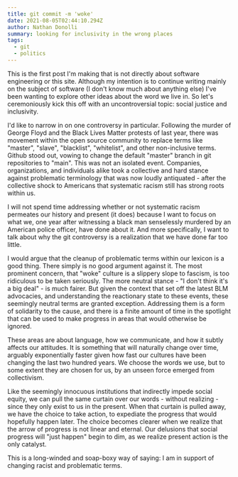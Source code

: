 ```yaml
---
title: git commit -m 'woke'
date: 2021-08-05T02:44:10.294Z
author: Nathan Donolli
summary: looking for inclusivity in the wrong places
tags:
  - git
  - politics
---
```

This is the first post I'm making that is not directly about software engineering or this site.  Although my intention is to continue writing mainly on the subject of software (I don't know much about anything else) I've been wanting to explore other ideas about the word we live in.  So let's ceremoniously kick this off with an uncontroversial topic: social justice and inclusivity.

I'd like to narrow in on one controversy in particular.  Following the murder of George Floyd and the Black Lives Matter protests of last year, there was movement within the open source community to replace terms like "master", "slave", "blacklist", "whitelist", and other non-inclusive terms.  Github stood out, vowing to change the default "master" branch in git repositories to "main". This was not an isolated event.  Companies, organizations, and individuals alike took a collective and hard stance against problematic terminology that was now loudly antiquated - after the collective shock to Americans that systematic racism still has strong roots within us.

I will not spend time addressing whether or not systematic racism permeates our history and present (it does) because I want to focus on what we, one year after witnessing a black man senselessly murdered by an American police officer, have done about it.  And more specifically, I want to talk about why the git controversy is a realization that we have done far too little.

I would argue that the cleanup of problematic terms within our lexicon is a good thing.  There simply is no good argument against it.  The most prominent concern, that "woke" culture is a slippery slope to fascism, is too ridiculous to be taken seriously.  The more neutral stance - "I don't think it's a big deal" - is much fairer.  But given the context that set off the latest BLM advocacies, and understanding the reactionary state to these events, these seemingly neutral terms are granted exception.  Addressing them is a form of solidarity to the cause, and there is a finite amount of time in the spotlight that can be used to make progress in areas that would otherwise be ignored.  

These areas are about language, how we communicate, and how it subtly affects our attitudes.  It is something that will naturally change over time, arguably exponentially faster given how fast our cultures have been changing the last two hundred years.  We choose the words we use, but to some extent they are chosen for us, by an unseen force emerged from collectivism.  

Like the seemingly innocuous institutions that indirectly impede social equity, we can pull the same curtain over our words - without realizing - since they only exist to us in the present.  When that curtain is pulled away, we have the choice to take action, to expediate the progress that would hopefully happen later.  The choice becomes clearer when we realize that the arrow of progress is not linear and eternal.  Our delusions that social progress will "just happen" begin to dim, as we realize present action is the only catalyst.

This is a long-winded and soap-boxy way of saying: I am in support of changing racist and problematic terms.